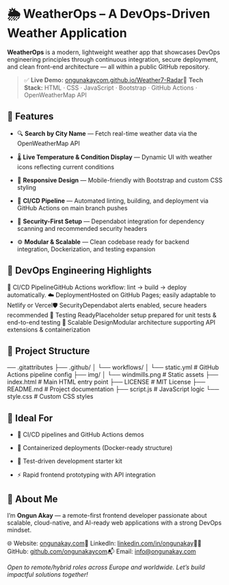 🌦️ WeatherOps – A DevOps-Driven Weather Application
====================================================

**WeatherOps** is a modern, lightweight weather app that showcases DevOps engineering principles through continuous integration, secure deployment, and clean front-end architecture — all within a public GitHub repository.

> ✅ **Live Demo:** [ongunakaycom.github.io/Weather7-Radar](https://ongunakaycom.github.io/Weather7-Radar)🔧 **Tech Stack:** HTML · CSS · JavaScript · Bootstrap · GitHub Actions · OpenWeatherMap API

🚀 Features
-----------

*   🔍 **Search by City Name** — Fetch real-time weather data via the OpenWeatherMap API
    
*   🌡️ **Live Temperature & Condition Display** — Dynamic UI with weather icons reflecting current conditions
    
*   🎨 **Responsive Design** — Mobile-friendly with Bootstrap and custom CSS styling
    
*   🔁 **CI/CD Pipeline** — Automated linting, building, and deployment via GitHub Actions on main branch pushes
    
*   🔐 **Security-First Setup** — Dependabot integration for dependency scanning and recommended security headers
    
*   ⚙️ **Modular & Scalable** — Clean codebase ready for backend integration, Dockerization, and testing expansion
    

🧪 DevOps Engineering Highlights
--------------------------------

🔄 CI/CD PipelineGitHub Actions workflow: lint → build → deploy automatically. ☁️ DeploymentHosted on GitHub Pages; easily adaptable to Netlify or Vercel🛡️ SecurityDependabot alerts enabled, secure headers recommended 🧪 Testing ReadyPlaceholder setup prepared for unit tests & end-to-end testing 🧱 Scalable DesignModular architecture supporting API extensions & containerization

📁 Project Structure
--------------------

── .gitattributes
├── .github/
│   └── workflows/
│       └── static.yml        # GitHub Actions pipeline config
├── img/
│   └── windmills.png         # Static assets
├── index.html                # Main HTML entry point
├── LICENSE                   # MIT License
├── README.md                 # Project documentation
├── script.js                 # JavaScript logic
└── style.css                 # Custom CSS styles


📌 Ideal For
------------

*   🔄 CI/CD pipelines and GitHub Actions demos
    
*   🐳 Containerized deployments (Docker-ready structure)
    
*   🧪 Test-driven development starter kit
    
*   ⚡ Rapid frontend prototyping with API integration
    

👋 About Me
-----------

I’m **Ongun Akay** — a remote-first frontend developer passionate about scalable, cloud-native, and AI-ready web applications with a strong DevOps mindset.

🌐 Website: [ongunakay.com](https://ongunakay.com)💼 LinkedIn: [linkedin.com/in/ongunakay](https://linkedin.com/in/ongunakay)🧑‍💻 GitHub: [github.com/ongunakaycom](https://github.com/ongunakaycom)📬 Email: info@ongunakay.com

_Open to remote/hybrid roles across Europe and worldwide. Let’s build impactful solutions together!_